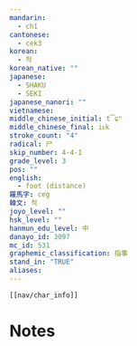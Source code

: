 ```yaml
---
mandarin:
  - chǐ
cantonese:
  - cek3
korean:
  - 척
korean_native: ""
japanese:
  - SHAKU
  - SEKI
japanese_nanori: ""
vietnamese:
middle_chinese_initial: t͡ɕʰ
middle_chinese_final: iᴇk
stroke_count: "4"
radical: 尸
skip_number: 4-4-1
grade_level: 3
pos: ""
english:
  - foot (distance)
羅馬字: ceg
韓文: 척
joyo_level: ""
hsk_level: ""
hanmun_edu_level: 中
danayo_id: 3097
mc_id: 531
graphemic_classification: 指事
stand_in: "TRUE"
aliases:
---
```

```meta-bind-embed
[[nav/char_info]]
```

# Notes
